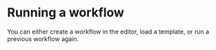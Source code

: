 # Running a workflow

You can either create a workflow in the editor, load a template, or run a previous workflow again.
